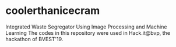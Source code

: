 # coolerthanicecram
Integrated Waste Segregator Using Image Processing and Machine Learning
The codes in this repository were used in Hack.it@bvp, the hackathon of BVEST'19.
